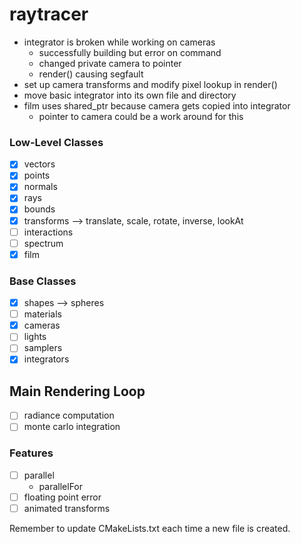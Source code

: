 # raytracer
- integrator is broken while working on cameras
  - successfully building but error on command
  - changed private camera to pointer
  - render() causing segfault
- set up camera transforms and modify pixel lookup in render()
- move basic integrator into its own file and directory
- film uses shared_ptr because camera gets copied into integrator
  - pointer to camera could be a work around for this

### Low-Level Classes
- [x] vectors
- [x] points
- [x] normals
- [x] rays
- [x] bounds
- [x] transforms --> translate, scale, rotate, inverse, lookAt
- [ ] interactions
- [ ] spectrum
- [x] film

### Base Classes
- [x] shapes --> spheres
- [ ] materials
- [x] cameras
- [ ] lights
- [ ] samplers
- [x] integrators

## Main Rendering Loop
- [ ] radiance computation
- [ ] monte carlo integration

### Features
- [ ] parallel
  - parallelFor
- [ ] floating point error
- [ ] animated transforms

Remember to update CMakeLists.txt each time a new file is created.
